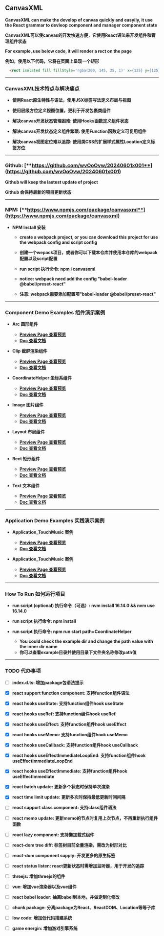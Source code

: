 ## CanvasXML


**CanvasXML can make the develop of canvas quickly and easyily, it use the React grammar to devleop component and manager component state**

**CanvasXML可以使canvas的开发快速方便，它使用React语法来开发组件和管理组件状态**

**For example, use below code, it will render a rect on the page**

**例如，使用以下代码，它将在页面上呈现一个矩形**

``` html
  <rect isolated fill fillStyle='rgba(200, 145, 25, 1)' x={125} y={125} w={100} h={100} />
```

---

### CanvasXML技术特点与解决痛点

- **使用React原生特性与语法，使用JSX标签写法定义布局与视图**

- **使用层级方位定义视图位置，更利于开发包裹类组件**

- **解决canvas开发状态管理困难: 使用Hooks函数定义组件状态**

- **解决canvas开发状态定义组件繁琐: 使用Function函数定义可复用组件**

- **解决canvas视图定位难以追踪: 使用类CSS的扩展样式属性Location定义标签方位**

---

### Github: [**https://github.com/wvOoOvw/20240601x001**](https://github.com/wvOoOvw/20240601x001)

**Github will keep the lastest update of project**

**Github 会保持最新的项目更新状态**

---

### NPM: [**https://www.npmjs.com/package/canvasxml**](https://www.npmjs.com/package/canvasxml)

- **NPM Install 安装**
  - **create a webpack project, or you can download this project for use the webpack config and script config**
  - **创建一个wepack项目，或者你可以下载本仓库并使用本仓库的webpack配置以及script配置**

  - **run script 执行命令: npm i canvasxml**

  - **notice: webpack need add the config "babel-loader @babel/preset-react"**
  - **注意: webpack需要添加配置项"babel-loader @babel/preset-react"**

---

### Component Demo Examples 组件演示案例

- **Arc 圆形组件**
  - [**Preview Page 查看预览**](https://wvooovw.github.io/20240601x001/exampled/Demo_Arc)
  - [**Doc 查看文档**](https://github.com/wvOoOvw/20240601x001/tree/master/example/Demo_Arc)

- **Clip 截屏渲染组件**
  - [**Preview Page 查看预览**](https://wvooovw.github.io/20240601x001/exampled/Demo_Clip)
  - [**Doc 查看文档**](https://github.com/wvOoOvw/20240601x001/tree/master/example/Demo_Clip)

- **CoordinateHelper 坐标系组件**
  - [**Preview Page 查看预览**](https://wvooovw.github.io/20240601x001/exampled/Demo_CoordinateHelper)
  - [**Doc 查看文档**](https://github.com/wvOoOvw/20240601x001/tree/master/example/Demo_CoordinateHelper)

- **Image 图片组件**
  - [**Preview Page 查看预览**](https://wvooovw.github.io/20240601x001/exampled/Demo_Image)
  - [**Doc 查看文档**](https://github.com/wvOoOvw/20240601x001/tree/master/example/Demo_Image)

- **Layout 布局组件**
  - [**Preview Page 查看预览**](https://wvooovw.github.io/20240601x001/exampled/Demo_Layout)
  - [**Doc 查看文档**](https://github.com/wvOoOvw/20240601x001/tree/master/example/Demo_Layout)

- **Rect 矩形组件**
  - [**Preview Page 查看预览**](https://wvooovw.github.io/20240601x001/exampled/Demo_Rect)
  - [**Doc 查看文档**](https://github.com/wvOoOvw/20240601x001/tree/master/example/Demo_Rect)

- **Text 文本组件**
  - [**Preview Page 查看预览**](https://wvooovw.github.io/20240601x001/exampled/Demo_Text)
  - [**Doc 查看文档**](https://github.com/wvOoOvw/20240601x001/tree/master/example/Demo_Text)

---

### Application Demo Examples 实践演示案例

- **Application_TouchMusic 案例**
  - [**Preview Page 查看预览**](https://wvooovw.github.io/20240601x001/exampled/Application_TouchMusic)
  - [**Doc 查看文档**](https://github.com/wvOoOvw/20240601x001/tree/master/example/Application_TouchMusic)

- **Application_TouchMusic 案例**
  - [**Preview Page 查看预览**](https://wvooovw.github.io/20240601x001/exampled/Application_TouchMusic)
  - [**Doc 查看文档**](https://github.com/wvOoOvw/20240601x001/tree/master/example/Application_TouchMusic)

---

### How To Run 如何运行项目

- **run script (optional) 执行命令（可选）: nvm install 16.14.0 && nvm use 16.14.0**

- **run script 执行命令: npm install**

- **run script 执行命令: npm run start path=CoordinateHelper**
  - **You could check the example dir and change the path value with the inner dir name**
  - **你可以查看example目录并使用目录下文件夹名称修改path值**

---

### TODO 代办事项

- [ ] **index.d.ts: 增加package包语法提示**

- [x] **react support function component: 支持function组件语法**

- [x] **react hooks useState: 支持function组件hook useState**

- [x] **react hooks useRef: 支持function组件hook useRef**

- [x] **react hooks useEffect: 支持function组件hook useEffect**

- [x] **react hooks useMemo: 支持function组件hook useMemo**

- [x] **react hooks useCallback: 支持function组件hook useCallback**

- [x] **react hooks useEffectImmediateLoopEnd: 支持function组件hook useEffectImmediateLoopEnd**

- [x] **react hooks useEffectImmediate: 支持function组件hook useEffectImmediate**

- [x] **react batch update: 更新多个状态时保持单次渲染**

- [x] **react time limit update: 更新多次时保持最低更新时间间隔**

- [ ] **react support class component: 支持class组件语法**

- [ ] **react memo update: 更新memo的节点时复用上次节点，不再重新执行组件函数**

- [ ] **react lazy component: 支持懒加载式组件**

- [ ] **react-dom tree diff: 标签树目前全量渲染，需改为树形对比**

- [ ] **react-dom component supply: 开发更多的原生标签**

- [ ] **react status listen: react更新状态时需增加监听器，用于开发的追踪**

- [ ] **threejs: 增加threejs的组件**

- [ ] **vue: 增加vue渲染器以及vue组件**

- [ ] **react babel loader: 抽离babel到本地，并做定制化修改**

- [ ] **chunk package: 分离package为React、ReactDOM、Location等等子库**

- [ ] **low code: 增加低代码搭建系统**

- [ ] **game energin: 增加游戏引擎系统**